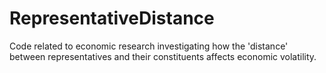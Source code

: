 # RepresentativeDistance
Code related to economic research investigating how the 'distance' between representatives and their constituents affects economic volatility.
